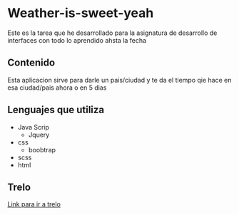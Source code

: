 # Weather-is-sweet-yeah

Este es la tarea que he desarrollado para la asignatura de desarrollo de interfaces con todo lo aprendido ahsta la fecha

## Contenido

Esta aplicacion sirve para darle un pais/ciudad y te da el tiempo qie hace en esa ciudad/pais ahora o en 5 dias

## Lenguajes que utiliza

- Java Scrip
  - Jquery
- css
  - boobtrap
- scss
- html
## Trelo

[Link para ir a trelo](https://trello.com/b/8YocsZKH)
